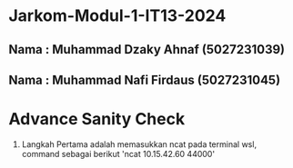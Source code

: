# Jarkom-Modul-1-IT13-2024

## Nama : Muhammad Dzaky Ahnaf (5027231039)
## Nama : Muhammad Nafi Firdaus (5027231045)

# Advance Sanity Check 
1. Langkah Pertama adalah memasukkan ncat pada terminal wsl, command sebagai berikut 'ncat 10.15.42.60 44000'
